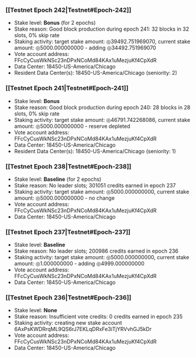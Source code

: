 ### [[Testnet Epoch 242|Testnet#Epoch-242]]
* Stake level: **Bonus** (for 2 epochs)
* Stake reason: Good block production during epoch 241: 32 blocks in 32 slots, 0% skip rate
* Staking activity: target stake amount: ◎39492.751969070, current stake amount: ◎5000.000000000 - adding ◎34492.751969070
* Vote account address: FFcCyCusWkNSc23nDPxNCoMd84KAx1uMezjuKf4CpXdR
* Data Center: 18450-US-America/Chicago
* Resident Data Center(s): 18450-US-America/Chicago (seniority: 2)
### [[Testnet Epoch 241|Testnet#Epoch-241]]
* Stake level: **Bonus**
* Stake reason: Good block production during epoch 240: 28 blocks in 28 slots, 0% skip rate
* Staking activity: target stake amount: ◎46791.742268086, current stake amount: ◎5000.000000000 - reserve depleted
* Vote account address: FFcCyCusWkNSc23nDPxNCoMd84KAx1uMezjuKf4CpXdR
* Data Center: 18450-US-America/Chicago
* Resident Data Center(s): 18450-US-America/Chicago (seniority: 1)
### [[Testnet Epoch 238|Testnet#Epoch-238]]
* Stake level: **Baseline** (for 2 epochs)
* Stake reason: No leader slots; 301051 credits earned in epoch 237
* Staking activity: target stake amount: ◎5000.000000000, current stake amount: ◎5000.000000000 - no change
* Vote account address: FFcCyCusWkNSc23nDPxNCoMd84KAx1uMezjuKf4CpXdR
* Data Center: 18450-US-America/Chicago
### [[Testnet Epoch 237|Testnet#Epoch-237]]
* Stake level: **Baseline**
* Stake reason: No leader slots; 200986 credits earned in epoch 236
* Staking activity: target stake amount: ◎5000.000000000, current stake amount: ◎1.000000000 - adding ◎4999.000000000
* Vote account address: FFcCyCusWkNSc23nDPxNCoMd84KAx1uMezjuKf4CpXdR
* Data Center: 18450-US-America/Chicago
### [[Testnet Epoch 236|Testnet#Epoch-236]]
* Stake level: **None**
* Stake reason: Insufficient vote credits: 0 credits earned in epoch 235
* Staking activity: creating new stake account 6AxPsKWDRrqML9QS6rJ7EKLqDRxFe3iTjYRVvhGJ5kDr
* Vote account address: FFcCyCusWkNSc23nDPxNCoMd84KAx1uMezjuKf4CpXdR
* Data Center: 18450-US-America/Chicago